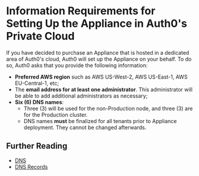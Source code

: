 # Information Requirements for Setting Up the Appliance in Auth0's Private Cloud

If you have decided to purchase an Appliance that is hosted in a dedicated area of Auth0's cloud, Auth0 will set up the Appliance on your behalf. To do so, Auth0 asks that you provide the following information:

* **Preferred AWS region** such as AWS US-West-2, AWS US-East-1, AWS EU-Central-1, etc;
* The **email address for at least one administrator**. This administrator will be able to add additional administrators as necessary;
* **Six (6) DNS names**:
    * Three (3) will be used for the non-Production node, and three (3) are for the Production cluster.
    * DNS names **must** be finalized for all tenants prior to Appliance deployment. They cannot be changed afterwards.

## Further Reading

* [DNS](/appliance/infrastructure/dns)
* [DNS Records](/appliance/infrastructure/network#dns-records)
